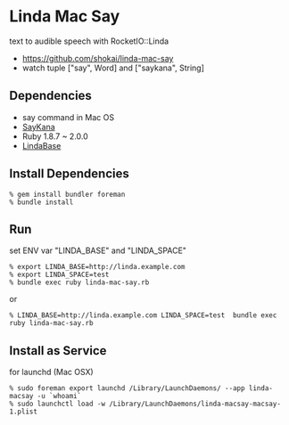 Linda Mac Say
=============
text to audible speech with RocketIO::Linda

* https://github.com/shokai/linda-mac-say
* watch tuple ["say", Word] and ["saykana", String]

Dependencies
------------
- say command in Mac OS
- [SayKana](http://www.a-quest.com/quickware/saykana/)
- Ruby 1.8.7 ~ 2.0.0
- [LindaBase](https://github.com/shokai/linda-base)


Install Dependencies
--------------------

    % gem install bundler foreman
    % bundle install


Run
---

set ENV var "LINDA_BASE" and "LINDA_SPACE"

    % export LINDA_BASE=http://linda.example.com
    % export LINDA_SPACE=test
    % bundle exec ruby linda-mac-say.rb

or

    % LINDA_BASE=http://linda.example.com LINDA_SPACE=test  bundle exec ruby linda-mac-say.rb


Install as Service
------------------

for launchd (Mac OSX)

    % sudo foreman export launchd /Library/LaunchDaemons/ --app linda-macsay -u `whoami`
    % sudo launchctl load -w /Library/LaunchDaemons/linda-macsay-macsay-1.plist
